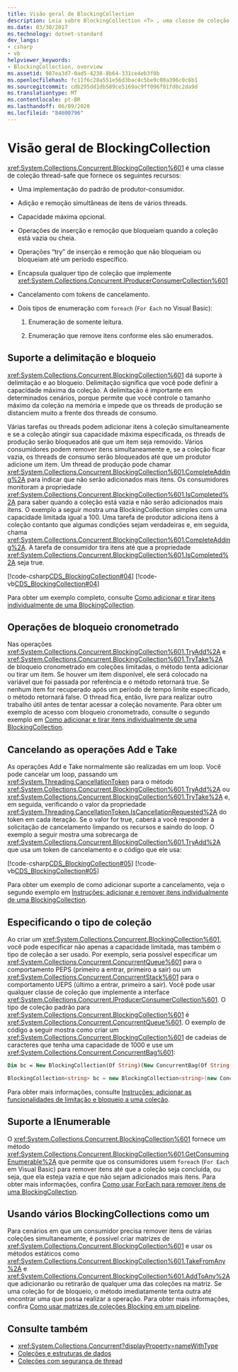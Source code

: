 ```yaml
---
title: Visão geral de BlockingCollection
description: Leia sobre BlockingCollection <T> , uma classe de coleção thread-safe no .net. Essa classe oferece recursos como a adição simultânea de & a execução de itens de vários threads.
ms.date: 03/30/2017
ms.technology: dotnet-standard
dev_langs:
- csharp
- vb
helpviewer_keywords:
- BlockingCollection, overview
ms.assetid: 987ea3d7-0ad5-4238-8b64-331ce4eb3f0b
ms.openlocfilehash: fc11f6c28a551e56d3bac4c5be9c08a396c0c6b1
ms.sourcegitcommit: cdb295dd1db589ce5169ac9ff096f01fd0c2da9d
ms.translationtype: MT
ms.contentlocale: pt-BR
ms.lasthandoff: 06/09/2020
ms.locfileid: "84600796"
---
```

# <a name="blockingcollection-overview"></a>Visão geral de BlockingCollection
<xref:System.Collections.Concurrent.BlockingCollection%601> é uma classe de coleção thread-safe que fornece os seguintes recursos:  
  
- Uma implementação do padrão de produtor-consumidor.  
  
- Adição e remoção simultâneas de itens de vários threads.  
  
- Capacidade máxima opcional.  
  
- Operações de inserção e remoção que bloqueiam quando a coleção está vazia ou cheia.  
  
- Operações “try” de inserção e remoção que não bloqueiam ou bloqueiam até um período específico.  
  
- Encapsula qualquer tipo de coleção que implemente <xref:System.Collections.Concurrent.IProducerConsumerCollection%601>  
  
- Cancelamento com tokens de cancelamento.  
  
- Dois tipos de enumeração com `foreach` (`For Each` no Visual Basic):  
  
    1. Enumeração de somente leitura.  
  
    2. Enumeração que remove itens conforme eles são enumerados.  
  
## <a name="bounding-and-blocking-support"></a>Suporte a delimitação e bloqueio  
 <xref:System.Collections.Concurrent.BlockingCollection%601> dá suporte à delimitação e ao bloqueio. Delimitação significa que você pode definir a capacidade máxima da coleção. A delimitação é importante em determinados cenários, porque permite que você controle o tamanho máximo da coleção na memória e impede que os threads de produção se distanciem muito a frente dos threads de consumo.  
  
 Várias tarefas ou threads podem adicionar itens à coleção simultaneamente e se a coleção atingir sua capacidade máxima especificada, os threads de produção serão bloqueados até que um item seja removido. Vários consumidores podem remover itens simultaneamente e, se a coleção ficar vazia, os threads de consumo serão bloqueados até que um produtor adicione um item. Um thread de produção pode chamar <xref:System.Collections.Concurrent.BlockingCollection%601.CompleteAdding%2A> para indicar que não serão adicionados mais itens. Os consumidores monitoram a propriedade <xref:System.Collections.Concurrent.BlockingCollection%601.IsCompleted%2A> para saber quando a coleção está vazia e não serão adicionados mais itens. O exemplo a seguir mostra uma BlockingCollection simples com uma capacidade limitada igual a 100. Uma tarefa de produtor adiciona itens à coleção contanto que algumas condições sejam verdadeiras e, em seguida, chama <xref:System.Collections.Concurrent.BlockingCollection%601.CompleteAdding%2A>. A tarefa de consumidor tira itens até que a propriedade <xref:System.Collections.Concurrent.BlockingCollection%601.IsCompleted%2A> seja true.  
  
 [!code-csharp[CDS_BlockingCollection#04](../../../../samples/snippets/csharp/VS_Snippets_Misc/cds_blockingcollection/cs/blockingcollection.cs#04)]
 [!code-vb[CDS_BlockingCollection#04](../../../../samples/snippets/visualbasic/VS_Snippets_Misc/cds_blockingcollection/vb/introsnippetsbc.vb#04)]  
  
 Para obter um exemplo completo, consulte [Como adicionar e tirar itens individualmente de uma BlockingCollection](how-to-add-and-take-items.md).  
  
## <a name="timed-blocking-operations"></a>Operações de bloqueio cronometrado  
 Nas operações <xref:System.Collections.Concurrent.BlockingCollection%601.TryAdd%2A> e <xref:System.Collections.Concurrent.BlockingCollection%601.TryTake%2A> de bloqueio cronometrado em coleções limitadas, o método tenta adicionar ou tirar um item. Se houver um item disponível, ele será colocado na variável que foi passada por referência e o método retornará true. Se nenhum item for recuperado após um período de tempo limite especificado, o método retornará false. O thread fica, então, livre para realizar outro trabalho útil antes de tentar acessar a coleção novamente. Para obter um exemplo de acesso com bloqueio cronometrado, consulte o segundo exemplo em [Como adicionar e tirar itens individualmente de uma BlockingCollection](how-to-add-and-take-items.md).  
  
## <a name="cancelling-add-and-take-operations"></a>Cancelando as operações Add e Take  
 As operações Add e Take normalmente são realizadas em um loop. Você pode cancelar um loop, passando um <xref:System.Threading.CancellationToken> para o método <xref:System.Collections.Concurrent.BlockingCollection%601.TryAdd%2A> ou <xref:System.Collections.Concurrent.BlockingCollection%601.TryTake%2A> e, em seguida, verificando o valor da propriedade <xref:System.Threading.CancellationToken.IsCancellationRequested%2A> do token em cada iteração. Se o valor for true, caberá a você responder à solicitação de cancelamento limpando os recursos e saindo do loop. O exemplo a seguir mostra uma sobrecarga de <xref:System.Collections.Concurrent.BlockingCollection%601.TryAdd%2A> que usa um token de cancelamento e o código que ele usa:  
  
 [!code-csharp[CDS_BlockingCollection#05](../../../../samples/snippets/csharp/VS_Snippets_Misc/cds_blockingcollection/cs/blockingcollection.cs#05)]
 [!code-vb[CDS_BlockingCollection#05](../../../../samples/snippets/visualbasic/VS_Snippets_Misc/cds_blockingcollection/vb/introsnippetsbc.vb#05)]  
  
 Para obter um exemplo de como adicionar suporte a cancelamento, veja o segundo exemplo em [Instruções: adicionar e remover itens individualmente de uma BlockingCollection](how-to-add-and-take-items.md).  
  
## <a name="specifying-the-collection-type"></a>Especificando o tipo de coleção  
 Ao criar um <xref:System.Collections.Concurrent.BlockingCollection%601>, você pode especificar não apenas a capacidade limitada, mas também o tipo de coleção a ser usado. Por exemplo, seria possível especificar um <xref:System.Collections.Concurrent.ConcurrentQueue%601> para o comportamento PEPS (primeiro a entrar, primeiro a sair) ou um <xref:System.Collections.Concurrent.ConcurrentStack%601> para o comportamento UEPS (último a entrar, primeiro a sair). Você pode usar qualquer classe de coleção que implemente a interface <xref:System.Collections.Concurrent.IProducerConsumerCollection%601>. O tipo de coleção padrão para <xref:System.Collections.Concurrent.BlockingCollection%601> é <xref:System.Collections.Concurrent.ConcurrentQueue%601>. O exemplo de código a seguir mostra como criar um <xref:System.Collections.Concurrent.BlockingCollection%601> de cadeias de caracteres que tenha uma capacidade de 1000 e use um <xref:System.Collections.Concurrent.ConcurrentBag%601>:  
  
```vb  
Dim bc = New BlockingCollection(Of String)(New ConcurrentBag(Of String()), 1000)  
```  
  
```csharp  
BlockingCollection<string> bc = new BlockingCollection<string>(new ConcurrentBag<string>(), 1000 );  
```  
  
 Para obter mais informações, consulte [Instruções: adicionar as funcionalidades de limitação e bloqueio a uma coleção](how-to-add-bounding-and-blocking.md).  
  
## <a name="ienumerable-support"></a>Suporte a IEnumerable  
 O <xref:System.Collections.Concurrent.BlockingCollection%601> fornece um método <xref:System.Collections.Concurrent.BlockingCollection%601.GetConsumingEnumerable%2A> que permite que os consumidores usem `foreach` (`For Each` em Visual Basic) para remover itens até que a coleção seja concluída, ou seja, que ela esteja vazia e que não sejam adicionados mais itens. Para obter mais informações, confira [Como usar ForEach para remover itens de uma BlockingCollection](how-to-use-foreach-to-remove.md).  
  
## <a name="using-many-blockingcollections-as-one"></a>Usando vários BlockingCollections como um  
 Para cenários em que um consumidor precisa remover itens de várias coleções simultaneamente, é possível criar matrizes de <xref:System.Collections.Concurrent.BlockingCollection%601> e usar os métodos estáticos como <xref:System.Collections.Concurrent.BlockingCollection%601.TakeFromAny%2A> e <xref:System.Collections.Concurrent.BlockingCollection%601.AddToAny%2A> que adicionarão ou retirarão de qualquer uma das coleções na matriz. Se uma coleção for de bloqueio, o método imediatamente tenta outra até encontrar uma que possa realizar a operação. Para obter mais informações, confira [Como usar matrizes de coleções Blocking em um pipeline](how-to-use-arrays-of-blockingcollections.md).  
  
## <a name="see-also"></a>Consulte também

- <xref:System.Collections.Concurrent?displayProperty=nameWithType>
- [Coleções e estruturas de dados](../index.md)
- [Coleções com segurança de thread](index.md)
